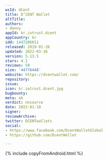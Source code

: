 ```yaml
---
wsId: dCent
title: D’CENT Wallet
altTitle: 
authors:
- danny
appId: kr.iotrust.dcent
appCountry: kr
idd: 1447206611
released: 2019-01-26
updated: 2022-03-16
version: 5.13.5
stars: 4.1
reviews: 50
size: '44776448'
website: https://dcentwallet.com/
repository: 
issue: 
icon: kr.iotrust.dcent.jpg
bugbounty: 
meta: ok
verdict: nosource
date: 2022-01-10
signer: 
reviewArchive: 
twitter: DCENTwallets
social:
- https://www.facebook.com/DcentWalletGlobal
- https://github.com/DcentWallet

---
```


{% include copyFromAndroid.html %}